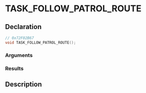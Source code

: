 # TASK_FOLLOW_PATROL_ROUTE

## Declaration
```cpp
// 0x72F02B67
void TASK_FOLLOW_PATROL_ROUTE();
```

### Arguments

### Results

## Description
